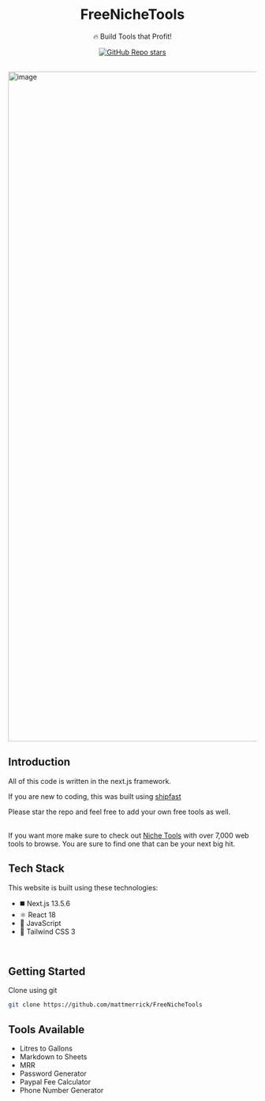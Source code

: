 <div align="center">
  <h1>FreeNicheTools</h1>
  <p>🔥 Build Tools that Profit!</p>

[![GitHub Repo stars](https://img.shields.io/github/stars/mattmerrick/FreeNicheTools)](https://github.com/mattmerrick/FreeNicheTools)


</div>
<br />

<img width="1359" alt="image" src="https://utfs.io/f/0ee54c30-36ee-4fc4-8057-7f4171e5137b-8xp6qq.png">

## Introduction

All of this code is written in the next.js framework. 

If you are new to coding, this was built using [shipfast](https://shipfa.st/?via=nichetools)

Please star the repo and feel free to add your own free tools as well.
<br /><br /> 

If you want more make sure to check out [Niche Tools](https://nichetools.net) with over 7,000 web tools to browse. You are sure to find one that can be your next big hit. 

## Tech Stack

This website is built using these technologies:

- ◼️ Next.js 13.5.6
- ⚛️ React 18
- 🔰 JavaScript
- 💠 Tailwind CSS 3

<br />

## Getting Started

 Clone using git

   ```bash
   git clone https://github.com/mattmerrick/FreeNicheTools
   ```

## Tools Available
- Litres to Gallons
- Markdown to Sheets
- MRR
- Password Generator
- Paypal Fee Calculator
- Phone Number Generator




